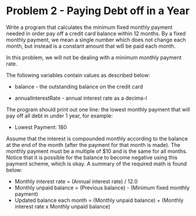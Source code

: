 # Problem 2 - Paying Debt off in a Year

Write a program that calculates the minimum fixed monthly payment needed in order pay off a credit card balance within 12 months. By a fixed monthly payment, we mean a single number which does not change each month, but instead is a constant amount that will be paid each month.

In this problem, we will not be dealing with a minimum monthly payment rate.

The following variables contain values as described below:

- balance - the outstanding balance on the credit card

- annualInterestRate - annual interest rate as a decima-l

The program should print out one line: the lowest monthly payment that will pay off all debt in under 1 year, for example:

- Lowest Payment: 180 

Assume that the interest is compounded monthly according to the balance at the end of the month (after the payment for that month is made). The monthly payment must be a multiple of $10 and is the same for all months. Notice that it is possible for the balance to become negative using this payment scheme, which is okay. A summary of the required math is found below:

- Monthly interest rate = (Annual interest rate) / 12.0
- Monthly unpaid balance = (Previous balance) - (Minimum fixed monthly payment)
- Updated balance each month = (Monthly unpaid balance) + (Monthly interest rate x Monthly unpaid balance)


